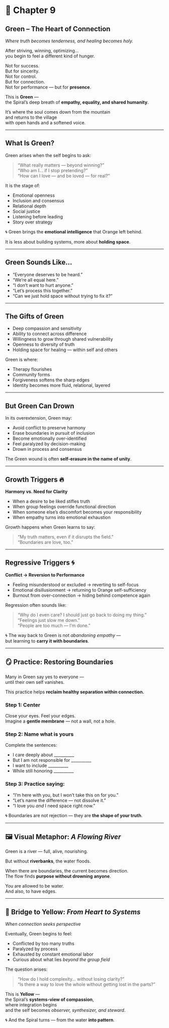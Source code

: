 # 💚 Chapter 9  
## **Green – The Heart of Connection**  
*Where truth becomes tenderness, and healing becomes holy.*

After striving, winning, optimizing…  
you begin to feel a different kind of hunger.

Not for success.  
But for sincerity.  
Not for control.  
But for connection.  
Not for performance — but for **presence**.

This is **Green** —  
the Spiral’s deep breath of **empathy, equality, and shared humanity**.

It’s where the soul comes down from the mountain  
and returns to the village  
with open hands and a softened voice.

---

## What Is Green?

Green arises when the self begins to ask:
> “What really matters — beyond winning?”  
> “Who am I… if I stop pretending?”  
> “How can I love — and be loved — for real?”

It is the stage of:
- Emotional openness  
- Inclusion and consensus  
- Relational depth  
- Social justice  
- Listening before leading  
- Story over strategy

🌀 Green brings the **emotional intelligence** that Orange left behind.

It is less about building systems, more about **holding space**.

---

## Green Sounds Like…

- “Everyone deserves to be heard.”  
- “We’re all equal here.”  
- “I don’t want to hurt anyone.”  
- “Let’s process this together.”  
- “Can we just hold space without trying to fix it?”

---

## The Gifts of Green

- Deep compassion and sensitivity  
- Ability to connect across difference  
- Willingness to grow through shared vulnerability  
- Openness to diversity of truth  
- Holding space for healing — within self and others

Green is where:
- Therapy flourishes  
- Community forms  
- Forgiveness softens the sharp edges  
- Identity becomes more fluid, relational, layered

---

## But Green Can Drown

In its overextension, Green may:
- Avoid conflict to preserve harmony  
- Erase boundaries in pursuit of inclusion  
- Become emotionally over-identified  
- Feel paralyzed by decision-making  
- Drown in process and consensus

The Green wound is often **self-erasure in the name of unity**.

---

## Growth Triggers 🔥  
**Harmony vs. Need for Clarity**

- When a desire to be liked stifles truth  
- When group feelings override functional direction  
- When someone else’s discomfort becomes your responsibility  
- When empathy turns into emotional exhaustion

Growth happens when Green learns to say:  
> “My truth matters, even if it disrupts the field.”  
> “Boundaries are love, too.”

---

## Regressive Triggers 🌀  
**Conflict → Reversion to Performance**

- Feeling misunderstood or excluded → reverting to self-focus  
- Emotional disillusionment → returning to Orange self-sufficiency  
- Burnout from over-connection → hiding behind competence again

Regression often sounds like:  
> “Why do I even care? I should just go back to doing my thing.”  
> “Feelings just slow me down.”  
> “People are too much — I’m done.”

🌀 The way back to Green is not *abandoning empathy* —  
but learning to **carry it with boundaries**.

---

## 🪞 Practice: Restoring Boundaries

Many in Green say yes to everyone —  
until their own self vanishes.

This practice helps **reclaim healthy separation within connection.**

### Step 1: Center

Close your eyes. Feel your edges.  
Imagine a **gentle membrane** — not a wall, not a hole.

### Step 2: Name what is yours

Complete the sentences:

- I care deeply about __________  
- But I am not responsible for __________  
- I want to include __________  
- While still honoring __________

### Step 3: Practice saying:

- “I’m here with you, but I won’t take this on for you.”  
- “Let’s name the difference — not dissolve it.”  
- “I love you *and* I need space right now.”

🌀 Boundaries are not rejection — they are **the shape of your truth**.

---

## 🖼️ Visual Metaphor: *A Flowing River*

Green is a river — full, alive, nourishing.

But without **riverbanks**, the water floods.

When there are boundaries, the current becomes direction.  
The flow finds **purpose without drowning anyone**.

You are allowed to be water.  
And also, to have edges.

---

## 🌉 Bridge to Yellow: *From Heart to Systems*  
*When connection seeks perspective*

Eventually, Green begins to feel:

- Conflicted by too many truths  
- Paralyzed by process  
- Exhausted by constant emotional labor  
- Curious about what lies *beyond the group field*

The question arises:
> “How do I hold complexity… without losing clarity?”  
> “Is there a way to love the whole without getting lost in the parts?”

This is **Yellow** —  
the Spiral’s **systems-view of compassion**,  
where integration begins  
and the self becomes *observer, synthesizer, and steward*.

🌀 And the Spiral turns — from the water **into pattern**.

